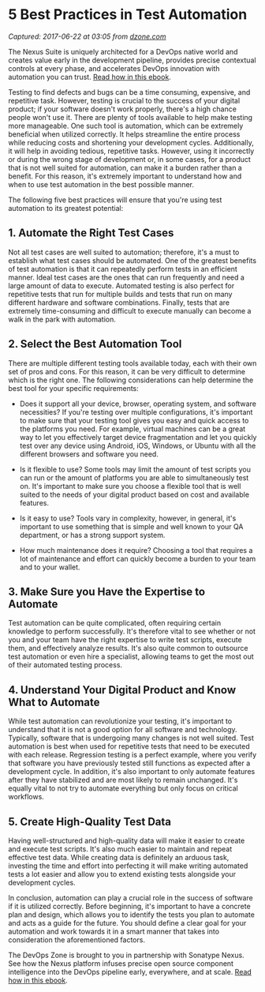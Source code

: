 # 5 Best Practices in Test Automation

_Captured: 2017-06-22 at 03:05 from [dzone.com](https://dzone.com/articles/5-best-practices-in-test-automation?edition=305124&utm_source=Daily%20Digest&utm_medium=email&utm_campaign=dd%202017-06-21)_

The Nexus Suite is uniquely architected for a DevOps native world and creates value early in the development pipeline, provides precise contextual controls at every phase, and accelerates DevOps innovation with automation you can trust. [Read how in this ebook](https://dzone.com/go?i=222229&u=https%3A%2F%2Fwww.sonatype.com%2Faccelerate-devops-early-everywhere-at-scale-ebook%3Futm_campaign%3Ddzone%26utm_source%3Dearly%2520everywhere%2520ebook).

Testing to find defects and bugs can be a time consuming, expensive, and repetitive task. However, testing is crucial to the success of your digital product; if your software doesn't work properly, there's a high chance people won't use it. There are plenty of tools available to help make testing more manageable. One such tool is automation, which can be extremely beneficial when utilized correctly. It helps streamline the entire process while reducing costs and shortening your development cycles. Additionally, it will help in avoiding tedious, repetitive tasks. However, using it incorrectly or during the wrong stage of development or, in some cases, for a product that is not well suited for automation, can make it a burden rather than a benefit. For this reason, it's extremely important to understand how and when to use test automation in the best possible manner.

The following five best practices will ensure that you're using test automation to its greatest potential:

## **1\. Automate the Right Test Cases**

Not all test cases are well suited to automation; therefore, it's a must to establish what test cases should be automated. One of the greatest benefits of test automation is that it can repeatedly perform tests in an efficient manner. Ideal test cases are the ones that can run frequently and need a large amount of data to execute. Automated testing is also perfect for repetitive tests that run for multiple builds and tests that run on many different hardware and software combinations. Finally, tests that are extremely time-consuming and difficult to execute manually can become a walk in the park with automation.

## **2\. Select the Best Automation Tool**

There are multiple different testing tools available today, each with their own set of pros and cons. For this reason, it can be very difficult to determine which is the right one. The following considerations can help determine the best tool for your specific requirements:

  * Does it support all your device, browser, operating system, and software necessities? If you're testing over multiple configurations, it's important to make sure that your testing tool gives you easy and quick access to the platforms you need. For example, virtual machines can be a great way to let you effectively target device fragmentation and let you quickly test over any device using Android, iOS, Windows, or Ubuntu with all the different browsers and software you need. 

  * Is it flexible to use? Some tools may limit the amount of test scripts you can run or the amount of platforms you are able to simultaneously test on. It's important to make sure you choose a flexible tool that is well suited to the needs of your digital product based on cost and available features.

  * Is it easy to use? Tools vary in complexity, however, in general, it's important to use something that is simple and well known to your QA department, or has a strong support system.

  * How much maintenance does it require? Choosing a tool that requires a lot of maintenance and effort can quickly become a burden to your team and to your wallet.

## **3\. Make Sure you Have the Expertise to Automate**

Test automation can be quite complicated, often requiring certain knowledge to perform successfully. It's therefore vital to see whether or not you and your team have the right expertise to write test scripts, execute them, and effectively analyze results. It's also quite common to outsource test automation or even hire a specialist, allowing teams to get the most out of their automated testing process.

## **4\. Understand Your Digital Product and Know What to Automate**

While test automation can revolutionize your testing, it's important to understand that it is not a good option for all software and technology. Typically, software that is undergoing many changes is not well suited. Test automation is best when used for repetitive tests that need to be executed with each release. Regression testing is a perfect example, where you verify that software you have previously tested still functions as expected after a development cycle. In addition, it's also important to only automate features after they have stabilized and are most likely to remain unchanged. It's equally vital to not try to automate everything but only focus on critical workflows.

## **5\. Create High-Quality Test Data**

Having well-structured and high-quality data will make it easier to create and execute test scripts. It's also much easier to maintain and repeat effective test data. While creating data is definitely an arduous task, investing the time and effort into perfecting it will make writing automated tests a lot easier and allow you to extend existing tests alongside your development cycles.

In conclusion, automation can play a crucial role in the success of software if it is utilized correctly. Before beginning, it's important to have a concrete plan and design, which allows you to identify the tests you plan to automate and acts as a guide for the future. You should define a clear goal for your automation and work towards it in a smart manner that takes into consideration the aforementioned factors.

The DevOps Zone is brought to you in partnership with Sonatype Nexus. See how the Nexus platform infuses precise open source component intelligence into the DevOps pipeline early, everywhere, and at scale. [Read how in this ebook](https://dzone.com/go?i=222230&u=https%3A%2F%2Fwww.sonatype.com%2Faccelerate-devops-early-everywhere-at-scale-ebook%3Futm_campaign%3Ddzone%26utm_source%3Dearly%2520everywhere%2520ebook).
